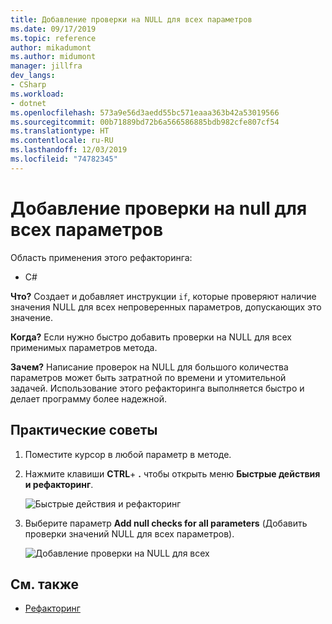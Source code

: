 ```yaml
---
title: Добавление проверки на NULL для всех параметров
ms.date: 09/17/2019
ms.topic: reference
author: mikadumont
ms.author: midumont
manager: jillfra
dev_langs:
- CSharp
ms.workload:
- dotnet
ms.openlocfilehash: 573a9e56d3aedd55bc571eaaa363b42a53019566
ms.sourcegitcommit: 00b71889bd72b6a566586885bdb982cfe807cf54
ms.translationtype: HT
ms.contentlocale: ru-RU
ms.lasthandoff: 12/03/2019
ms.locfileid: "74782345"
---
```

# <a name="add-null-checks-for-all-parameters"></a>Добавление проверки на null для всех параметров 

Область применения этого рефакторинга: 

- C# 

**Что?** Создает и добавляет инструкции `if`, которые проверяют наличие значения NULL для всех непроверенных параметров, допускающих это значение. 

**Когда?** Если нужно быстро добавить проверки на NULL для всех применимых параметров метода.

**Зачем?** Написание проверок на NULL для большого количества параметров может быть затратной по времени и утомительной задачей. Использование этого рефакторинга выполняется быстро и делает программу более надежной.  

## <a name="how-to"></a>Практические советы 

1. Поместите курсор в любой параметр в методе.

2. Нажмите клавиши **CTRL**+ **.** чтобы открыть меню **Быстрые действия и рефакторинг**.

   ![Быстрые действия и рефакторинг](media/add-null-checks-for-all-parameters.png)
   
3. Выберите параметр **Add null checks for all parameters** (Добавить проверки значений NULL для всех параметров).

   ![Добавление проверки на NULL для всех](media/add-null-checks-for-all.png) 

## <a name="see-also"></a>См. также 

- [Рефакторинг](../refactoring-in-visual-studio.md)
